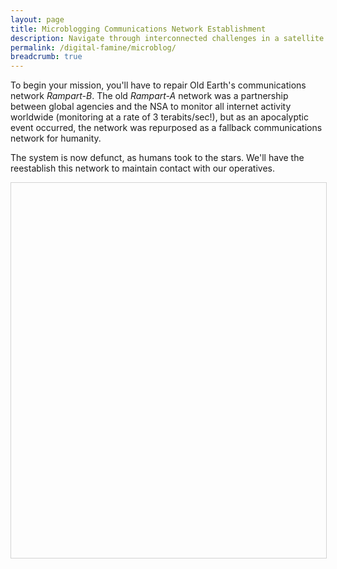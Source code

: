 ```yaml
---
layout: page
title: Microblogging Communications Network Establishment
description: Navigate through interconnected challenges in a satellite communication network
permalink: /digital-famine/microblog/
breadcrumb: true
---
```


To begin your mission, you'll have to repair Old Earth's communications network *Rampart-B*. The old *Rampart-A* network was a partnership between global agencies and the NSA to monitor all internet activity worldwide (monitoring at a rate of 3 terabits/sec!), but as an apocalyptic event occurred, the network was repurposed as a fallback communications network for humanity.

The system is now defunct, as humans took to the stars. We'll have the reestablish this network to maintain contact with our operatives.

<!--Vis Network Style-->
<style type="text/css">
    #comm_network {
        width: 100%;
        height: 600px;
        border: 1px solid lightgray;
    }

    /* description card shown on node hover */
    #comm_network .node-card {
        position: absolute;
        pointer-events: none;
        display: none;
        min-width: 220px;
        max-width: 320px;
        background: rgba(20,20,20,0.95);
        color: #fff;
        border-radius: 6px;
        box-shadow: 0 6px 18px rgba(0,0,0,0.5);
        padding: 10px;
        z-index: 9999;
        font-family: Arial, sans-serif;
        font-size: 13px;
    }
    #comm_network .node-card img {
        width: 100%;
        height: auto;
        border-radius: 4px;
        margin-bottom: 8px;
    }
    #comm_network .node-card .tags {
        margin-top: 8px;
        display: flex;
        flex-wrap: wrap;
        gap: 6px;
    }
    #comm_network .node-card .tag {
        background: rgba(255,255,255,0.08);
        padding: 4px 8px;
        border-radius: 12px;
        font-size: 11px;
    }
</style>

<!--Vis Network Container-->
<div id="comm_network"></div>

<!--Vis Network Dependency-->
<script type="text/javascript" src="https://unpkg.com/vis-network/standalone/umd/vis-network.min.js"></script>

<!--Microblog Communication Network -->
<script>
    const defaultImgUrl = "https://upload.wikimedia.org/wikipedia/commons/9/95/Globe_eye_icon.svg"
    // create a network
    var container = document.getElementById('comm_network');

    // create an array with nodes
    var nodes = new vis.DataSet([
        {id: 1, label: 'API blog', url: '{{ base.siteurl }}/pages-core/digital-famine/microblog/APIblog/', title: 'Open Node 1',
         image: defaultImgUrl,
         longTitle: 'Comm Relay Alpha',
         description: 'Primary uplink relay. Repairs required to restore long-range comms.',
         tags: ['relay','priority-high']},
        {id: 2, label: 'PII quiz', url: '{{ base.siteurl }}/pages-core/digital-famine/microblog/mcq/', title: 'Open Node 2',
         image: defaultImgUrl,
         longTitle: 'Tactical Beacon Beta',
         description: 'Short-range beacon used for local operative coordination.',
         tags: ['beacon','local']},
        {id: 3, label: 'Microblog', url: '{{ base.siteurl }}/pages-core/digital-famine/microblog/microb/', title: 'Open Node 3',
         image: defaultImgUrl,
         longTitle: 'Orbital Hub Gamma',
         description: 'Orbital hub with degraded power systems.',
         tags: ['orbital','maintenance']},
        {id: 4, label: 'Hints', url: '{{ base.siteurl }}/pages-core/digital-famine/microblog/hints/', title: 'Open Node 4',
         image: defaultImgUrl,
         longTitle: 'Ground Station Delta',
         description: 'Ground station for southern hemisphere coverage.',
         tags: ['ground','coverage']},
        {id: 5, label: 'Node 5', url: '{{ base.siteurl }}/pages-core/digital-famine/microblog/', title: 'Open Node 5',
         image: defaultImgUrl,
         longTitle: 'Backup Array Epsilon',
         description: 'Cold backup array; bring spare modules to reactivate.',
         tags: ['backup','spare-parts']}
    ]);

    // create an array with edges
    var edges = new vis.DataSet([
        {from: 1, to: 3},
        {from: 1, to: 2},
        {from: 2, to: 4},
        {from: 2, to: 5}
    ]);

    // provide the data in the vis format
    var data = {
        nodes: nodes,
        edges: edges
    };
    var options = {
        height: '100%',
        width: '100%',
        nodes: {
            shape: 'circle',
            color: {
                background: 'grey',
                border: 'transparent',
                hover: {
                    background: 'lightgrey',
                    border: 'black'
                }
            },
            size: 25,
            fixed: {
                x: false,
                y: false
            },
            font: {
                color: 'white',
                size: 14,
                face: 'arial'
            }
        },
        edges: {
            color: {
                color: 'white',
                highlight: 'yellow'
            },
            width: 2,
            smooth: {
                type: 'continuous'
            }
        },
        physics: {
            enabled: true
        },
        interaction: {
            hover: true,
            zoomView: false,
            dragView: true,
            dragNodes: true
        },
        layout: {
            improvedLayout: true
        }
    };

    // initialize network
    var network = new vis.Network(container, data, options);

    // fit the network to view all nodes at default zoom
    network.fit();

    // create hover card element and append inside the container
    var card = document.createElement('div');
    card.className = 'node-card';
    container.style.position = container.style.position || 'relative';
    container.appendChild(card);

    function renderCard(node) {
        if (!node) return '';
        var imgHtml = node.image ? '<img src="'+node.image+'" alt="'+(node.longTitle||node.label)+'">' : '';
        var title = node.longTitle || node.label || '';
        var desc = node.description || '';
        var tags = (node.tags || []).map(function(t){ return '<span class="tag">'+t+'</span>'; }).join('');
        return imgHtml + '<div class="title"><strong>'+title+'</strong></div>' +
               '<div class="desc">'+desc+'</div>' +
               (tags ? '<div class="tags">'+tags+'</div>' : '');
    }

    // show card on hover
    network.on('hoverNode', function(params) {
        var nodeId = params.node;
        var node = nodes.get(nodeId);
        if (!node) return;
        card.innerHTML = renderCard(node);
        // try to get DOM event (vis may wrap it)
        var ev = params.event && (params.event.srcEvent || params.event);
        var rect = container.getBoundingClientRect();
        var clientX = (ev && ev.clientX) || (ev && ev.x) || (rect.left + rect.width/2);
        var clientY = (ev && ev.clientY) || (ev && ev.y) || (rect.top + rect.height/2);
        // position card relative to container
        card.style.left = Math.min(rect.width - 10, (clientX - rect.left) + 12) + 'px';
        card.style.top  = Math.min(rect.height - 10, (clientY - rect.top) + 12) + 'px';
        card.style.display = 'block';
    });

    // hide card when pointer leaves node
    network.on('blurNode', function() {
        card.style.display = 'none';
    });

    // keep card hidden on drag start and show again on dragEnd if needed
    network.on('dragStart', function() { card.style.display = 'none'; });
    network.on('dragEnd', function(params) {
        // if pointer is over node after drag, show again
        if (params.nodes && params.nodes.length) {
            var node = nodes.get(params.nodes[0]);
            if (node) {
                card.innerHTML = renderCard(node);
                card.style.display = 'block';
            }
        }
    });

    // open node URL on click in same tab
    network.on('click', function (params) {
        if (params.nodes.length) {
            var nodeId = params.nodes[0];
            var node = nodes.get(nodeId);
            if (node && node.url) {
                // navigate in same tab
                window.location.href = node.url;
            }
        }
    });
</script>
